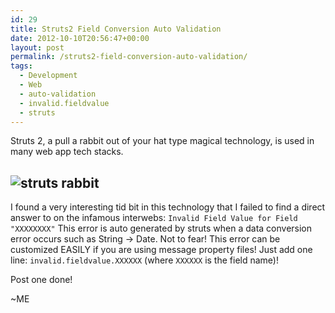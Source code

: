 ```yaml
---
id: 29
title: Struts2 Field Conversion Auto Validation
date: 2012-10-10T20:56:47+00:00
layout: post
permalink: /struts2-field-conversion-auto-validation/
tags:
  - Development
  - Web
  - auto-validation
  - invalid.fieldvalue
  - struts
---
```

Struts 2, a pull a rabbit out of your hat type magical technology, is used in many web app tech stacks. 

![struts rabbit](http://i0.wp.com/www.wpclipart.com/working/people_at_work/magician_rabbit_hat.png) 
-----
I found a very interesting tid bit in this technology that I failed to find a direct answer to on the infamous interwebs: `Invalid Field Value for Field "XXXXXXXX"` This error is auto generated by struts when a data conversion error occurs such as String -> Date. Not to fear! This error can be customized EASILY if you are using message property files! Just add one line: `invalid.fieldvalue.XXXXXX` (where `XXXXXX` is the field name)!

Post one done! 

~ME
